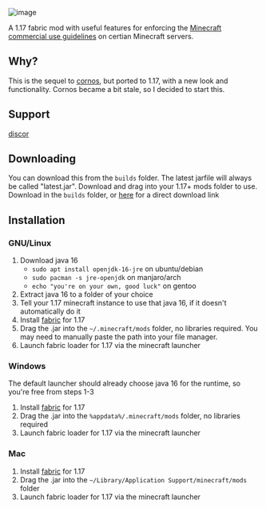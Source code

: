 ![image](https://media.discordapp.net/attachments/396663973006540802/886686297140363315/logo.png)

A 1.17 fabric mod with useful features for enforcing
the [Minecraft commercial use guidelines](https://account.mojang.com/documents/commercial_guidelines#:~:text=sell%20entitlements%20that%20affect%20gameplay)
on certian Minecraft servers.

## Why?

This is the sequel to [cornos](https://cornos.cf), but ported to 1.17, with a new look and functionality. Cornos became
a bit stale, so I decided to start this.

## Support

[discor](https://discord.gg/V2KSkrDVQy)

## Downloading

You can download this from the `builds` folder. The latest jarfile will always be called "latest.jar". Download and drag
into your 1.17+ mods folder to use. Download in the `builds` folder,
or [here](https://github.com/cornos/Atomic/raw/master/builds/latest.jar) for a direct download link

## Installation

### GNU/Linux <!--on top-->

1. Download java 16
    - `sudo apt install openjdk-16-jre` on ubuntu/debian
    - `sudo pacman -s jre-openjdk` on manjaro/arch
    - `echo "you're on your own, good luck"` on gentoo
   <!--tbh i never used fedora so I can't help them-->
2. Extract java 16 to a folder of your choice
3. Tell your 1.17 minecraft instance to use that java 16, if it doesn't automatically do it
4. Install [fabric](https://fabricmc.net/use/) for 1.17
5. Drag the .jar into the `~/.minecraft/mods` folder, no libraries required. You may need to manually paste the path
   into your file manager.
6. Launch fabric loader for 1.17 via the minecraft launcher

### Windows

The default launcher should already choose java 16 for the runtime, so you're free from steps 1-3

1. Install [fabric](https://fabricmc.net/use/) for 1.17
2. Drag the .jar into the `%appdata%/.minecraft/mods` folder, no libraries required
3. Launch fabric loader for 1.17 via the minecraft launcher

### Mac

1. Install [fabric](https://fabricmc.net/use/) for 1.17
2. Drag the .jar into the `~/Library/Application Support/minecraft/mods` folder
3. Launch fabric loader for 1.17 via the minecraft launcher
